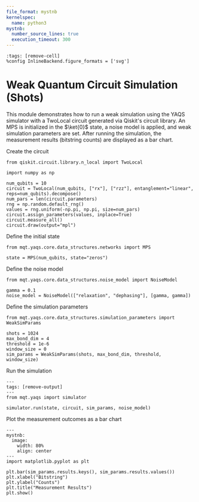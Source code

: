 ```yaml
---
file_format: mystnb
kernelspec:
  name: python3
mystnb:
  number_source_lines: true
  execution_timeout: 300
---
```


```{code-cell} ipython3
:tags: [remove-cell]
%config InlineBackend.figure_formats = ['svg']
```

# Weak Quantum Circuit Simulation (Shots)

This module demonstrates how to run a weak simulation using the YAQS simulator
with a TwoLocal circuit generated via Qiskit's circuit library. An MPS is initialized
in the $\ket{0}$ state, a noise model is applied, and weak simulation parameters are set.
After running the simulation, the measurement results (bitstring counts) are displayed
as a bar chart.

Create the circuit

```{code-cell} ipython3
from qiskit.circuit.library.n_local import TwoLocal

import numpy as np

num_qubits = 10
circuit = TwoLocal(num_qubits, ["rx"], ["rzz"], entanglement="linear", reps=num_qubits).decompose()
num_pars = len(circuit.parameters)
rng = np.random.default_rng()
values = rng.uniform(-np.pi, np.pi, size=num_pars)
circuit.assign_parameters(values, inplace=True)
circuit.measure_all()
circuit.draw(output="mpl")
```

Define the initial state

```{code-cell} ipython3
from mqt.yaqs.core.data_structures.networks import MPS

state = MPS(num_qubits, state="zeros")
```

Define the noise model

```{code-cell} ipython3
from mqt.yaqs.core.data_structures.noise_model import NoiseModel

gamma = 0.1
noise_model = NoiseModel(["relaxation", "dephasing"], [gamma, gamma])
```

Define the simulation parameters

```{code-cell} ipython3
from mqt.yaqs.core.data_structures.simulation_parameters import WeakSimParams

shots = 1024
max_bond_dim = 4
threshold = 1e-6
window_size = 0
sim_params = WeakSimParams(shots, max_bond_dim, threshold, window_size)
```

Run the simulation

```{code-cell} ipython3
---
tags: [remove-output]
---
from mqt.yaqs import simulator

simulator.run(state, circuit, sim_params, noise_model)
```

Plot the measurement outcomes as a bar chart

```{code-cell} ipython3
---
mystnb:
  image:
    width: 80%
    align: center
---
import matplotlib.pyplot as plt

plt.bar(sim_params.results.keys(), sim_params.results.values())
plt.xlabel("Bitstring")
plt.ylabel("Counts")
plt.title("Measurement Results")
plt.show()
```

